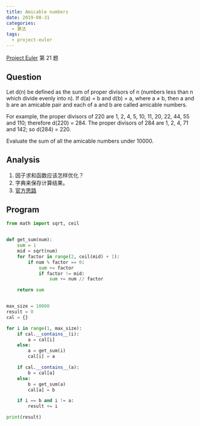 ```yaml
---
title: Amicable numbers
date: 2019-08-31
categories:
  - 算法
tags:
  - project-euler
---
```


[Project Euler](https://projecteuler.net) 第 21 题

<!-- more -->

## Question

Let d(n) be defined as the sum of proper divisors of n (numbers less than n which divide evenly into n).
If d(a) = b and d(b) = a, where a ≠ b, then a and b are an amicable pair and each of a and b are called amicable numbers.

For example, the proper divisors of 220 are 1, 2, 4, 5, 10, 11, 20, 22, 44, 55 and 110; therefore d(220) = 284. The proper divisors of 284 are 1, 2, 4, 71 and 142; so d(284) = 220.

Evaluate the sum of all the amicable numbers under 10000.

## Analysis

1. 因子求和函数应该怎样优化？
2. 字典来保存计算结果。
3. [官方思路](https://projecteuler.net/overview=021)

## Program

```python
from math import sqrt, ceil


def get_sum(num):
    sum = 1
    mid = sqrt(num)
    for factor in range(2, ceil(mid) + 1):
        if num % factor == 0:
            sum += factor
            if factor != mid:
                sum += num // factor

    return sum


max_size = 10000
result = 0
cal = {}

for i in range(1, max_size):
    if cal.__contains__(i):
        a = cal[i]
    else:
        a = get_sum(i)
        cal[i] = a

    if cal.__contains__(a):
        b = cal[a]
    else:
        b = get_sum(a)
        cal[a] = b

    if i == b and i != a:
        result += i

print(result)
```
